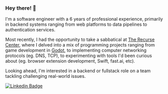 ### Hey there! 👋

I'm a software engineer with a 6 years of professional experience, primarily in backend systems ranging from web platforms to data pipelines to authentication services.

Most recently, I had the opportunity to take a sabbatical at [The Recurse Center](https://www.recurse.com), where I delved into a mix of programming projects ranging from game development in [Godot](https://godotengine.org), to implementing computer networking protocols (eg. DNS, TCP), to experimenting with tools I'd been curious about (eg. browser extension development, Swift, fast.ai, etc).

Looking ahead, I'm interested in a backend or fullstack role on a team tackling challenging real-world issues.

[![Linkedin Badge](https://img.shields.io/badge/-anyu2-blue?style=flat-square&logo=Linkedin&logoColor=white&link=https://www.linkedin.com/in/anyu2/)](https://www.linkedin.com/in/anyu2/)

<!--
**anyu/anyu** is a ✨ _special_ ✨ repository because its `README.md` (this file) appears on your GitHub profile.
-->
